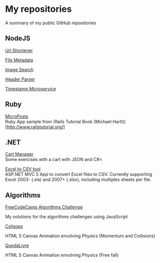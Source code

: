 # My repositories
A summary of my public GitHub repositories

## NodeJS
[Url Shortener](https://github.com/valterlima/vlm-url-shortener)

[File Metadata](https://github.com/valterlima/vlm-file-metadata)

[Image Search](https://github.com/valterlima/vlm-image-search)

[Header Parser](https://github.com/valterlima/vlm-header-parser)

[Timestamp Microservice](https://github.com/valterlima/vlm-timestamp-microservice)

## Ruby
[MicroPosts](https://github.com/valterlima/microposts) <br />
Ruby App sample from (Rails Tutorial Book (Michael Hartl))[http://www.railstutorial.org/]

## .NET
[Cart Manager](https://github.com/valterlima/CartManager) <br />
Some exercises with a cart with JSON and C#<

[Excel to CSV tool](https://github.com/valterlima/ExcelCsvTool) <br />
ASP.NET MVC 5 App to convert Excel files to CSV. Currently supporting Excel 2003- (.xls) and 2007+ (.xlsx), including multiples sheets per file.

## Algorithms
[FreeCodeCamp Algorithms Challenge](https://github.com/valterlima/Algorithms-FreeCodeCamp) <br />
<p>My solutions for the algorithms challenges using JavaScript</p>

[Colisoes](https://github.com/valterlima/colisoes) <br />
<p>HTML 5 Canvas Animation envolving Physics (Momentum and Collisions)</p>

[QuedaLivre](https://github.com/valterlima/quedra-flivre) <br />
<p>HTML 5 Canvas Animation envolving Physics (Free fall)</p>

